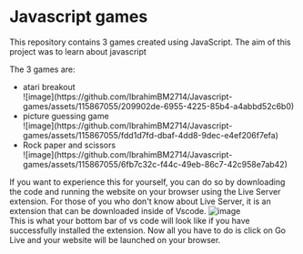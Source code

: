 <h1>Javascript games</h1>

This repository contains 3 games created using JavaScript. 
The aim of this project was to learn about javascript

The 3 games are:
<ul>
  <li>
    atari breakout
    <br>
    ![image](https://github.com/IbrahimBM2714/Javascript-games/assets/115867055/209902de-6955-4225-85b4-a4abbd52c6b0)
    <br>
  </li>
  <li>
    picture guessing game
    <br>
    ![image](https://github.com/IbrahimBM2714/Javascript-games/assets/115867055/fdd1d7fd-dbaf-4dd8-9dec-e4ef206f7efa)
    <br>
  </li>
  <li>
    Rock paper and scissors
    <br>
    ![image](https://github.com/IbrahimBM2714/Javascript-games/assets/115867055/6fb7c32c-f44c-49eb-86c7-42c958e7ab42)
    <br>
  </li>
</ul>

If you want to experience this for yourself, you can do so by downloading the code and running the website on your browser using the Live Server extension. For those of you who don't know about Live Server, it is an extension that can be downloaded inside of Vscode.
![image](https://github.com/IbrahimBM2714/Javascript-games/assets/115867055/8713e592-1d2e-45c2-a4b0-6783bf6f910e)
<br>
This is what your bottom bar of vs code will look like if you have successfully installed the extension. Now all you have to do is click on Go Live and your website will be launched on your browser.
